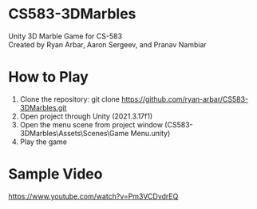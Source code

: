 # CS583-3DMarbles
Unity 3D Marble Game for CS-583 <br />
Created by Ryan Arbar, Aaron Sergeev, and Pranav Nambiar

# How to Play
1. Clone the repository: git clone https://github.com/ryan-arbar/CS583-3DMarbles.git
2. Open project through Unity (2021.3.17f1)
3. Open the menu scene from project window (CS583-3DMarbles\Assets\Scenes\Game Menu.unity)
4. Play the game

# Sample Video
https://www.youtube.com/watch?v=Pm3VCDvdrEQ 
